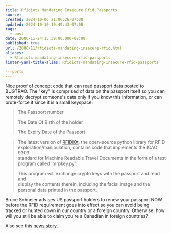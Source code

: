 ```yaml
---
title: Rfidiots Mandating Insecure Rfid Passports
source: 
created: 2024-10-06 21:06:26-07:00
updated: 2024-10-10 10:49:43-07:00
tags:
  - post
date: 2006-11-24T15:39:00.000-08:00
published: true
url: /2006/11/rfidiots-mandating-insecure-rfid.html
aliases:
  - Rfidiots-mandating-insecure-rfid-passports
linter-yaml-title-alias: Rfidiots-mandating-insecure-rfid-passports

---ports
---
```



Nice proof of concept code that can read passport data posted to BUGTRAQ. The "key" is comprised of data on the passport itself so you can remotely decrypt someone's data only if you know this information, or can brute-force it since it is a small keyspace:  

>   
> The Passport number  
>   
> The Date Of Birth of the holder  
>   
> The Expiry Date of the Passport  

>   
> The latest version of [RFIDIOt](https://rfidiot.org/), the open-source python library for RFID  
> exploration/manipulation, contains code that implements the ICAO 9303  
> standard for Machine Readable Travel Documents in the form of a test  
> program called 'mrpkey.py'.  
>   
> This program will exchange crypto keys with the passport and read and  
> display the contents therein, including the facial image and the  
> personal data printed in the passport.  

Bruce Schneier advises US passport holders to renew your passport NOW before the RFID requirement goes into effect so you can avoid being tracked or hunted down in our country or a foreign country. Otherwise, how will you still be able to claim you're a Canadian in foreign countries?  
  
Also see this [news story.](https://news.com.com/2061-10789_3-6130396.html?part=rss&tag=6130396&subj=news)